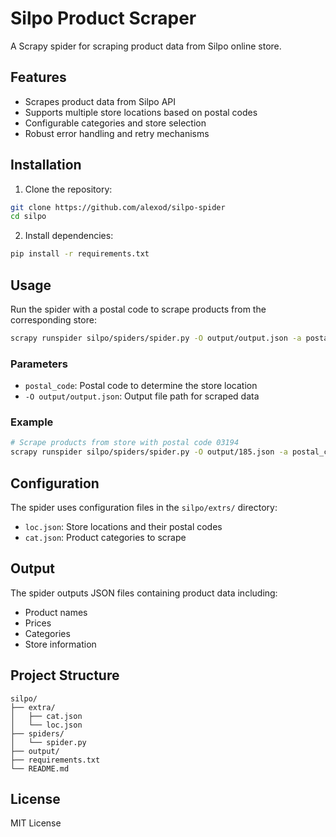 # Silpo Product Scraper

A Scrapy spider for scraping product data from Silpo online store.

## Features

- Scrapes product data from Silpo API
- Supports multiple store locations based on postal codes
- Configurable categories and store selection
- Robust error handling and retry mechanisms

## Installation

1. Clone the repository:
```bash
git clone https://github.com/alexod/silpo-spider
cd silpo
```

2. Install dependencies:
```bash
pip install -r requirements.txt
```

## Usage

Run the spider with a postal code to scrape products from the corresponding store:

```bash
scrapy runspider silpo/spiders/spider.py -O output/output.json -a postal_code=03194
```

### Parameters

- `postal_code`: Postal code to determine the store location
- `-O output/output.json`: Output file path for scraped data

### Example

```bash
# Scrape products from store with postal code 03194
scrapy runspider silpo/spiders/spider.py -O output/185.json -a postal_code=03194
```

## Configuration

The spider uses configuration files in the `silpo/extrs/` directory:

- `loc.json`: Store locations and their postal codes
- `cat.json`: Product categories to scrape

## Output

The spider outputs JSON files containing product data including:
- Product names
- Prices
- Categories
- Store information

## Project Structure

```
silpo/
├── extra/
│   ├── cat.json
│   └── loc.json
├── spiders/
│   └── spider.py
├── output/
├── requirements.txt
└── README.md
```

## License

MIT License 